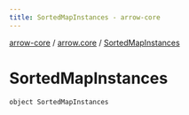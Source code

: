 ```yaml
---
title: SortedMapInstances - arrow-core
---
```


[arrow-core](../index.html) / [arrow.core](index.html) / [SortedMapInstances](./-sorted-map-instances.html)

# SortedMapInstances

`object SortedMapInstances`